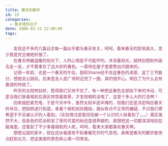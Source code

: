 ```yaml
---
title: 春天的脚步
id: 13
categories:
  - 象牙塔的日子
date: 2006-03-31 22:00:09
tags:
---
```


<div id="msgcns!DA984E57EDE76A7C!207" class="bvMsg"><div><font color="#993366" size="2">       发现这不多的几篇日志每一篇似乎都与春天有关，呵呵，看来春天的影响真大，至少我是完全被她折服了。</font></div>
<div><font color="#993366" size="2">       在春天明媚温暖的阳光下，人的心情是不可能坏的。沐浴着阳光，就特别想到外面去走一走，才不算辜负了这大好的春色。一直待在屋子里要憋出问题来的。</font></div>
<div><font color="#993366" size="2">       记得一年前，也是一个春天的午后，我和Shane经不住这春色的诱惑，逃了三节数分，想跑去公园玩，后来是去人民广场附近兜了一圈，真的很开心。明白了为什么会有春游的传统了。</font></div>
<div><font color="#993366" size="2">       昨天的太阳特别好，惹得我们又待不住了，有一种把这春色全部拍下来的冲动，可是当我们拿着相机在南区转悠着取景，才发现相机没电了，这是个多么大的打击啊！</font></div>
<div><font color="#993366" size="2">       回来就赶紧充电，于是今天中午，虽然太阳半遮半掩的，但我们还是决定响应春天的号召，把拍照进行到底。拿着个相机到处瞎拍，貌似有点不正常的嫌疑，不过我们寄希望于不会被认识的人看到。（实际情况是我恰恰被一个认识的人给看到了。。。）南区虽然不大，但各色的花朵和发了芽的可爱的树还是很养眼的，真想把这一切都深深地刻在脑海里。还看到了不少拿着相机的人呢，呵呵，看来大家都喜欢春天啊。</font></div>
<div><font color="#993366" size="2">       想想北国的家乡，现在还丝毫感觉不到春暖花开的气息吧。真希望春天的脚步能快点赶到北方，把这美丽的景色和心情一同带去。</font></div></div>